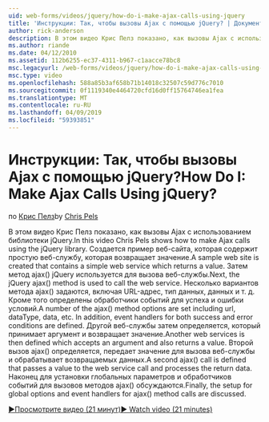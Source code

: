 ```yaml
---
uid: web-forms/videos/jquery/how-do-i-make-ajax-calls-using-jquery
title: 'Инструкции: Так, чтобы вызовы Ajax с помощью jQuery? | Документы Майкрософт'
author: rick-anderson
description: В этом видео Крис Пелз показано, как вызовы Ajax с использованием библиотеки jQuery. Создается пример веб-сайта, которая содержит простую веб-службу, которая возвращает...
ms.author: riande
ms.date: 04/12/2010
ms.assetid: 112b6255-ec37-4311-b967-c1aacce78bc8
msc.legacyurl: /web-forms/videos/jquery/how-do-i-make-ajax-calls-using-jquery
msc.type: video
ms.openlocfilehash: 588a85b3af658b71b14018c32507c59d776c7010
ms.sourcegitcommit: 0f1119340e4464720cfd16d0ff15764746ea1fea
ms.translationtype: MT
ms.contentlocale: ru-RU
ms.lasthandoff: 04/09/2019
ms.locfileid: "59393851"
---
```

# <a name="how-do-i-make-ajax-calls-using-jquery"></a><span data-ttu-id="10a9f-105">Инструкции: Так, чтобы вызовы Ajax с помощью jQuery?</span><span class="sxs-lookup"><span data-stu-id="10a9f-105">How Do I: Make Ajax Calls Using jQuery?</span></span>

<span data-ttu-id="10a9f-106">по [Крис Пелз](https://twitter.com/chrispels)</span><span class="sxs-lookup"><span data-stu-id="10a9f-106">by [Chris Pels](https://twitter.com/chrispels)</span></span>

<span data-ttu-id="10a9f-107">В этом видео Крис Пелз показано, как вызовы Ajax с использованием библиотеки jQuery.</span><span class="sxs-lookup"><span data-stu-id="10a9f-107">In this video Chris Pels shows how to make Ajax calls using the jQuery library.</span></span> <span data-ttu-id="10a9f-108">Создается пример веб-сайта, которая содержит простую веб-службу, которая возвращает значение.</span><span class="sxs-lookup"><span data-stu-id="10a9f-108">A sample web site is created that contains a simple web service which returns a value.</span></span> <span data-ttu-id="10a9f-109">Затем метод ajax() jQuery используется для вызова веб-службы.</span><span class="sxs-lookup"><span data-stu-id="10a9f-109">Next, the jQuery ajax() method is used to call the web service.</span></span> <span data-ttu-id="10a9f-110">Несколько вариантов метода ajax() задаются, включая URL-адрес, тип данных, данных и т. д. Кроме того определены обработчики событий для успеха и ошибки условий.</span><span class="sxs-lookup"><span data-stu-id="10a9f-110">A number of the ajax() method options are set including url, dataType, data, etc. In addition, event handlers for both success and error conditions are defined.</span></span> <span data-ttu-id="10a9f-111">Другой веб-службы затем определяется, который принимает аргумент и возвращает значение.</span><span class="sxs-lookup"><span data-stu-id="10a9f-111">Another web services is then defined which accepts an argument and also returns a value.</span></span> <span data-ttu-id="10a9f-112">Второй вызов ajax() определяется, передает значение для вызова веб-службы и обрабатывает возвращаемых данных.</span><span class="sxs-lookup"><span data-stu-id="10a9f-112">A second ajax() call is defined that passes a value to the web service call and processes the return data.</span></span> <span data-ttu-id="10a9f-113">Наконец для установки глобальных параметров и обработчиков событий для вызовов методов ajax() обсуждаются.</span><span class="sxs-lookup"><span data-stu-id="10a9f-113">Finally, the setup for global options and event handlers for ajax() method calls are discussed.</span></span>

[<span data-ttu-id="10a9f-114">&#9654;Просмотрите видео (21 минут)</span><span class="sxs-lookup"><span data-stu-id="10a9f-114">&#9654; Watch video (21 minutes)</span></span>](https://channel9.msdn.com/Blogs/ASP-NET-Site-Videos/how-do-i-make-ajax-calls-using-jquery)

